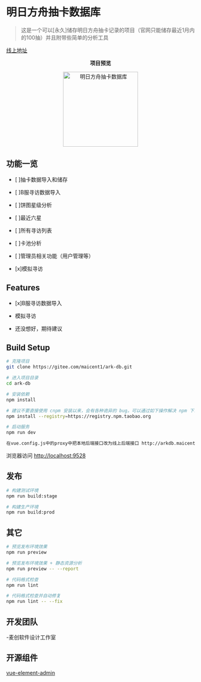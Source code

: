 # 明日方舟抽卡数据库

> 这是一个可以[永久]储存明日方舟抽卡记录的项目（官网只能储存最近1月内的100抽）并且附带些简单的分析工具

[线上地址](http://arkdb.maicent.top)

<p align="center">
  <b>项目预览</b>
</p>
<p align="center">
   <a href="http://arkdb.maicent.top" title="明日方舟抽卡数据库" target="_blank">
      <img height="200px" src="https://gitee.com/maicent1/ark-db/raw/master/src/assets/prv.png" title="明日方舟抽卡数据库">
   </a>
</p>


## 功能一览

- [ ]抽卡数据导入和储存

- [ ]B服寻访数据导入

- [ ]饼图星级分析

- [ ]最近六星

- [ ]所有寻访列表

- [ ]卡池分析

- [ ]管理员相关功能（用户管理等）

- [x]模拟寻访

## Features

- [x]B服寻访数据导入

- 模拟寻访
  
- 还没想好，期待建议

## Build Setup

```bash
# 克隆项目
git clone https://gitee.com/maicent1/ark-db.git

# 进入项目目录
cd ark-db

# 安装依赖
npm install

# 建议不要直接使用 cnpm 安装以来，会有各种诡异的 bug。可以通过如下操作解决 npm 下载速度慢的问题
npm install --registry=https://registry.npm.taobao.org

# 启动服务
npm run dev

在vue.config.js中的proxy中把本地后端接口改为线上后端接口 http://arkdb.maicent.top/api (后端会在后面再开源)
```

浏览器访问 [http://localhost:9528](http://localhost:9528)

## 发布

```bash
# 构建测试环境
npm run build:stage

# 构建生产环境
npm run build:prod
```

## 其它

```bash
# 预览发布环境效果
npm run preview

# 预览发布环境效果 + 静态资源分析
npm run preview -- --report

# 代码格式检查
npm run lint

# 代码格式检查并自动修复
npm run lint -- --fix
```

## 开发团队

-麦创软件设计工作室

## 开源组件

[vue-element-admin](https://panjiachen.gitee.io/vue-element-admin-site/zh/)
